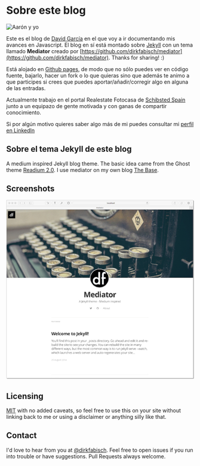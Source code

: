 Sobre este blog
========
![Aarón y yo](http://davecarter.me/assets/article_images/about/aaron-and-me.jpg)

Este es el blog de [David García](https://twitter.com/d4vecarter) en el que voy a ir documentando mis avances en Javascript. El blog en sí está montado sobre [Jekyll](http://jekyllrb.com/) con un tema llamado **Mediator** creado por [https://github.com/dirkfabisch/mediator](https://github.com/dirkfabisch/mediator). Thanks for sharing! :)

Está alojado en [Github pages](https://github.com/davecarter/jsblog), de modo que no sólo puedes ver en código fuente, bajarlo, hacer un fork o lo que quieras sino que además te animo a que participes si crees que puedes aportar/añadir/corregir algo en alguna de las entradas.

Actualmente trabajo en el portal Realestate Fotocasa de [Schibsted Spain](http://www.schibsted.es/) junto a un equipazo de gente motivada y con ganas de compartir conocimiento.

Si por algún motivo quieres saber algo más de mi puedes consultar mi [perfil en LinkedIn](https://www.linkedin.com/in/davidgarciaontivero)


Sobre el tema Jekyll de este blog
--------
A medium inspired Jekyll blog theme. The basic idea came from the Ghost theme
[Readium 2.0](http://www.svenread.com/readium-ghost-theme/). I use mediator on my own blog [The Base](http://blog.base68.com).

Screenshots
--------
![screenshot](/assets/images/screenshot1.jpg)

Licensing
---------

[MIT](https://github.com/dirkfabisch/madiator/blob/master/LICENSE) with no added caveats, so feel free to use this on your site without linking back to me or using a disclaimer or anything silly like that.

Contact
-------
I'd love to hear from you at [@dirkfabisch](https://twitter.com/dirkfabisch). Feel free to open issues if you run into trouble or have suggestions. Pull Requests always welcome.
